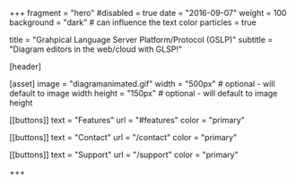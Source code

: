 +++
fragment = "hero"
#disabled = true
date = "2016-09-07"
weight = 100
background = "dark" # can influence the text color
particles = true

title = "Grahpical Language Server Platform/Protocol (GSLP)"
subtitle = "Diagram editors in the web/cloud with GLSP!"

[header]
  

[asset]
  image = "diagramanimated.gif"
  width = "500px" # optional - will default to image width
  height = "150px" # optional - will default to image height

[[buttons]]
  text = "Features"
  url = "#features"
  color = "primary"

[[buttons]]
  text = "Contact"
  url = "/contact"
  color = "primary"

[[buttons]]
  text = "Support"
  url = "/support"
  color = "primary"

+++